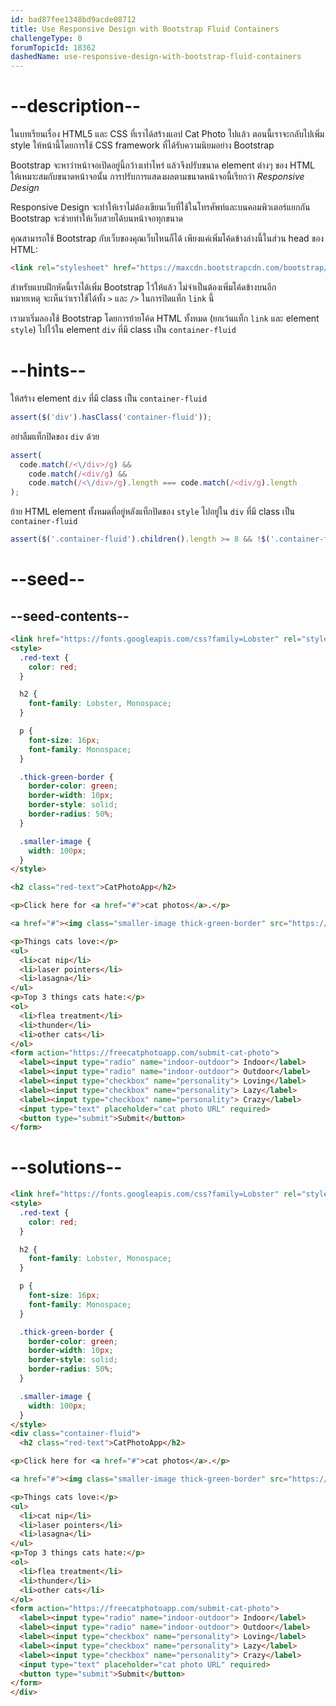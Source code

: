 ```yaml
---
id: bad87fee1348bd9acde08712
title: Use Responsive Design with Bootstrap Fluid Containers
challengeType: 0
forumTopicId: 18362
dashedName: use-responsive-design-with-bootstrap-fluid-containers
---
```


# --description--

ในบทเรียนเรื่อง HTML5 และ CSS ที่เราได้สร้างแอป Cat Photo ไปแล้ว ตอนนี้เราจะกลับไปเพิ่ม style ให้หน้านี้โดยการใช้ CSS framework ที่ได้รับความนิยมอย่าง Bootstrap

Bootstrap จะหาว่าหน้าจอเปิดอยู่นี้กว้างเท่าไหร่ แล้วจึงปรับขนาด element ต่างๆ ของ HTML ให้เหมาะสมกับขนาดหน้าจอนั้น การปรับการแสดงผลตามขนาดหน้าจอนี้เรียกว่า <dfn>Responsive Design</dfn>

Responsive Design จะทำให้เราไม่ต้องเขียนเว็บที่ใช้ในโทรศัพท์และบนคอมพิวเตอร์แยกกัน Bootstrap จะช่วยทำให้เว็บสวยได้บนหน้าจอทุกขนาด

คุณสามารถใช้ Bootstrap กับเว็บของคุณเว็บไหนก็ได้ เพียงแค่เพิ่มโค้ดข้างล่างนี้ในส่วน head ของ HTML:

```html
<link rel="stylesheet" href="https://maxcdn.bootstrapcdn.com/bootstrap/3.3.7/css/bootstrap.min.css" integrity="sha384-BVYiiSIFeK1dGmJRAkycuHAHRg32OmUcww7on3RYdg4Va+PmSTsz/K68vbdEjh4u" crossorigin="anonymous"/>
```

สำหรับแบบฝึกหัดนี้เราได้เพิ่ม Bootstrap ไว้ให้แล้ว ไม่จำเป็นต้องเพิ่มโค้ดข้างบนอีก  
หมายเหตุ จะเห็นว่าเราใช้ได้ทั้ง `>` และ `/>` ในการปิดแท็ก `link` นี้

เรามาเริ่มลองใช้ Bootstrap โดยการย้ายโค้ด HTML ทั้งหมด (ยกเว้นแท็ก `link` และ element `style`) ไปไว้ใน element `div` ที่มี class เป็น `container-fluid`

# --hints--

ให้สร้าง element `div` ที่มี class เป็น `container-fluid`

```js
assert($('div').hasClass('container-fluid'));
```

อย่าลืมแท็กปิดของ `div` ด้วย

```js
assert(
  code.match(/<\/div>/g) &&
    code.match(/<div/g) &&
    code.match(/<\/div>/g).length === code.match(/<div/g).length
);
```

ย้าย HTML element ทั้งหมดที่อยู่หลังแท็กปิดของ `style` ไปอยู่ใน `div` ที่มี class เป็น `container-fluid`

```js
assert($('.container-fluid').children().length >= 8 && !$('.container-fluid').has("style").length && !$('.container-fluid').has("link").length);
```

# --seed--

## --seed-contents--

```html
<link href="https://fonts.googleapis.com/css?family=Lobster" rel="stylesheet" type="text/css">
<style>
  .red-text {
    color: red;
  }

  h2 {
    font-family: Lobster, Monospace;
  }

  p {
    font-size: 16px;
    font-family: Monospace;
  }

  .thick-green-border {
    border-color: green;
    border-width: 10px;
    border-style: solid;
    border-radius: 50%;
  }

  .smaller-image {
    width: 100px;
  }
</style>

<h2 class="red-text">CatPhotoApp</h2>

<p>Click here for <a href="#">cat photos</a>.</p>

<a href="#"><img class="smaller-image thick-green-border" src="https://cdn.freecodecamp.org/curriculum/cat-photo-app/relaxing-cat.jpg" alt="A cute orange cat lying on its back."></a>

<p>Things cats love:</p>
<ul>
  <li>cat nip</li>
  <li>laser pointers</li>
  <li>lasagna</li>
</ul>
<p>Top 3 things cats hate:</p>
<ol>
  <li>flea treatment</li>
  <li>thunder</li>
  <li>other cats</li>
</ol>
<form action="https://freecatphotoapp.com/submit-cat-photo">
  <label><input type="radio" name="indoor-outdoor"> Indoor</label>
  <label><input type="radio" name="indoor-outdoor"> Outdoor</label>
  <label><input type="checkbox" name="personality"> Loving</label>
  <label><input type="checkbox" name="personality"> Lazy</label>
  <label><input type="checkbox" name="personality"> Crazy</label>
  <input type="text" placeholder="cat photo URL" required>
  <button type="submit">Submit</button>
</form>
```

# --solutions--

```html
<link href="https://fonts.googleapis.com/css?family=Lobster" rel="stylesheet" type="text/css">
<style>
  .red-text {
    color: red;
  }

  h2 {
    font-family: Lobster, Monospace;
  }

  p {
    font-size: 16px;
    font-family: Monospace;
  }

  .thick-green-border {
    border-color: green;
    border-width: 10px;
    border-style: solid;
    border-radius: 50%;
  }

  .smaller-image {
    width: 100px;
  }
</style>
<div class="container-fluid">
  <h2 class="red-text">CatPhotoApp</h2>

<p>Click here for <a href="#">cat photos</a>.</p>

<a href="#"><img class="smaller-image thick-green-border" src="https://cdn.freecodecamp.org/curriculum/cat-photo-app/relaxing-cat.jpg" alt="A cute orange cat lying on its back."></a>

<p>Things cats love:</p>
<ul>
  <li>cat nip</li>
  <li>laser pointers</li>
  <li>lasagna</li>
</ul>
<p>Top 3 things cats hate:</p>
<ol>
  <li>flea treatment</li>
  <li>thunder</li>
  <li>other cats</li>
</ol>
<form action="https://freecatphotoapp.com/submit-cat-photo">
  <label><input type="radio" name="indoor-outdoor"> Indoor</label>
  <label><input type="radio" name="indoor-outdoor"> Outdoor</label>
  <label><input type="checkbox" name="personality"> Loving</label>
  <label><input type="checkbox" name="personality"> Lazy</label>
  <label><input type="checkbox" name="personality"> Crazy</label>
  <input type="text" placeholder="cat photo URL" required>
  <button type="submit">Submit</button>
</form>
</div>
```

